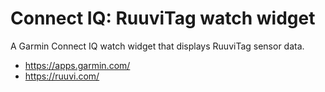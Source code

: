 # Connect IQ: RuuviTag watch widget

A Garmin Connect IQ watch widget that displays RuuviTag sensor data.

* https://apps.garmin.com/
* https://ruuvi.com/
